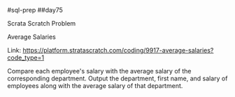 #sql-prep
##day75

Scrata Scratch Problem

Average Salaries

Link:
https://platform.stratascratch.com/coding/9917-average-salaries?code_type=1

Compare each employee's salary with the average salary of the corresponding department.
Output the department, first name, and salary of employees along with the average salary of that department.